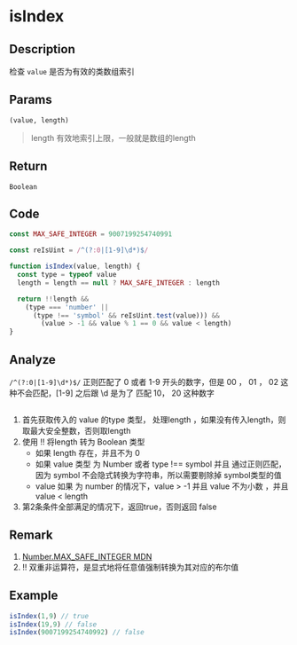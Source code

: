 # isIndex 

## Description 
检查 `value` 是否为有效的类数组索引
## Params
`(value, length)`
> length 有效地索引上限，一般就是数组的length
>

## Return
`Boolean`

## Code
```js
const MAX_SAFE_INTEGER = 9007199254740991

const reIsUint = /^(?:0|[1-9]\d*)$/

function isIndex(value, length) {
  const type = typeof value
  length = length == null ? MAX_SAFE_INTEGER : length

  return !!length &&
    (type === 'number' ||
      (type !== 'symbol' && reIsUint.test(value))) &&
        (value > -1 && value % 1 == 0 && value < length)
}
```
## Analyze

`/^(?:0|[1-9]\d*)$/` 正则匹配了 0 或者 1-9 开头的数字，但是 00 ， 01 ， 02 这种不会匹配，[1-9] 之后跟 \d 是为了 匹配 10， 20 这种数字

<img  :src="$withBase('/assets/reg_isIndex.svg')" />

1. 首先获取传入的 value 的type 类型， 处理length ，如果没有传入length，则取最大安全整数，否则取length
2. 使用 !! 将length 转为 Boolean 类型
    - 如果 length 存在，并且不为 0
    - 如果 value 类型 为 Number 或者 type !== symbol 并且 通过正则匹配，因为 symbol 不会隐式转换为字符串，所以需要剔除掉 symbol类型的值
    - value 如果 为 number 的情况下，value > -1 并且 value 不为小数 ，并且 value < length
3. 第2条条件全部满足的情况下，返回true，否则返回 false
## Remark
1. [Number.MAX_SAFE_INTEGER  MDN](https://developer.mozilla.org/zh-CN/docs/Web/JavaScript/Reference/Global_Objects/Number/MAX_SAFE_INTEGER)
2. !! 双重非运算符，是显式地将任意值强制转换为其对应的布尔值
## Example
```js
isIndex(1,9) // true
isIndex(19,9) // false
isIndex(9007199254740992) // false
```
